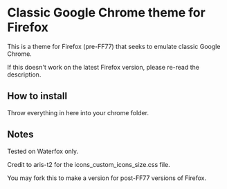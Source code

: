 # Classic Google Chrome theme for Firefox
This is a theme for Firefox (pre-FF77) that seeks to emulate classic Google Chrome.

If this doesn't work on the latest Firefox version, please re-read the description.

## How to install
Throw everything in here into your chrome folder.
## Notes
Tested on Waterfox only.

Credit to aris-t2 for the icons_custom_icons_size.css file.

You may fork this to make a version for post-FF77 versions of Firefox.
